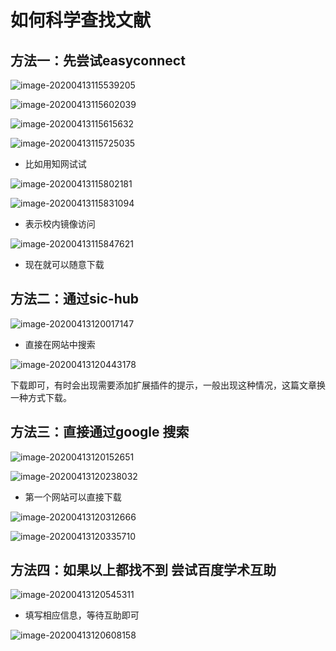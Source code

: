 # 如何科学查找文献

## 方法一：先尝试easyconnect

![image-20200413115539205](https://tva1.sinaimg.cn/large/007S8ZIlgy1gds032lshwj311k0l24gl.jpg)

![image-20200413115602039](https://tva1.sinaimg.cn/large/007S8ZIlgy1gds03exjjwj309g0gjt9e.jpg)

![image-20200413115615632](https://tva1.sinaimg.cn/large/007S8ZIlgy1gds03neocuj31400ma791.jpg)

![image-20200413115725035](https://tva1.sinaimg.cn/large/007S8ZIlgy1gds04uwh7ij31400man2k.jpg)

- 比如用知网试试

![image-20200413115802181](https://tva1.sinaimg.cn/large/007S8ZIlgy1gds05i42rkj31400ma7it.jpg)

![image-20200413115831094](https://tva1.sinaimg.cn/large/007S8ZIlgy1gds05zwlqwj31400mak7j.jpg)

- 表示校内镜像访问

![image-20200413115847621](https://tva1.sinaimg.cn/large/007S8ZIlgy1gds06ap20dj31400mawu1.jpg)

- 现在就可以随意下载

## 方法二：通过sic-hub

![image-20200413120017147](https://tva1.sinaimg.cn/large/007S8ZIlgy1gds07uur16j31400mab29.jpg)

- 直接在网站中搜索

![image-20200413120443178](https://tva1.sinaimg.cn/large/007S8ZIlgy1gds0cgi7xhj31400maaeg.jpg)

下载即可，有时会出现需要添加扩展插件的提示，一般出现这种情况，这篇文章换一种方式下载。

## 方法三：直接通过google 搜索

![image-20200413120152651](https://tva1.sinaimg.cn/large/007S8ZIlgy1gds09hz9u9j31400magoz.jpg)

![image-20200413120238032](https://tva1.sinaimg.cn/large/007S8ZIlgy1gds0aa7hvvj31400majxc.jpg)

- 第一个网站可以直接下载

![image-20200413120312666](https://tva1.sinaimg.cn/large/007S8ZIlgy1gds0avz68fj31400man4b.jpg)

![image-20200413120335710](https://tva1.sinaimg.cn/large/007S8ZIlgy1gds0badhzzj31400matg3.jpg)

## 方法四：如果以上都找不到 尝试百度学术互助

![image-20200413120545311](https://tva1.sinaimg.cn/large/007S8ZIlgy1gds0dj4qrij31400matcj.jpg)

- 填写相应信息，等待互助即可

![image-20200413120608158](https://tva1.sinaimg.cn/large/007S8ZIlgy1gds0dxfc5yj31400maq6w.jpg)

